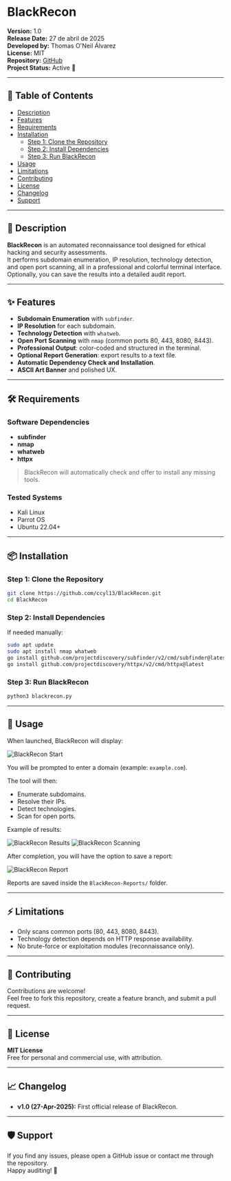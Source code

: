 # BlackRecon

**Version:** 1.0  
**Release Date:** 27 de abril de 2025  
**Developed by:** Thomas O'Neil Álvarez  
**License:** MIT  
**Repository:** [GitHub](https://github.com/ccyl13/BlackRecon)  
**Project Status:** Active 🚀

---

## 📖 Table of Contents

- [Description](#description)
- [Features](#features)
- [Requirements](#requirements)
- [Installation](#installation)
  - [Step 1: Clone the Repository](#step-1-clone-the-repository)
  - [Step 2: Install Dependencies](#step-2-install-dependencies)
  - [Step 3: Run BlackRecon](#step-3-run-blackrecon)
- [Usage](#usage)
- [Limitations](#limitations)
- [Contributing](#contributing)
- [License](#license)
- [Changelog](#changelog)
- [Support](#support)

---

## 📝 Description

**BlackRecon** is an automated reconnaissance tool designed for ethical hacking and security assessments.  
It performs subdomain enumeration, IP resolution, technology detection, and open port scanning, all in a professional and colorful terminal interface.  
Optionally, you can save the results into a detailed audit report.

---

## ✨ Features

- **Subdomain Enumeration** with `subfinder`.
- **IP Resolution** for each subdomain.
- **Technology Detection** with `whatweb`.
- **Open Port Scanning** with `nmap` (common ports 80, 443, 8080, 8443).
- **Professional Output**: color-coded and structured in the terminal.
- **Optional Report Generation**: export results to a text file.
- **Automatic Dependency Check and Installation**.
- **ASCII Art Banner** and polished UX.

---

## 🛠️ Requirements

### Software Dependencies
- **subfinder**
- **nmap**
- **whatweb**
- **httpx**

> BlackRecon will automatically check and offer to install any missing tools.

### Tested Systems
- Kali Linux
- Parrot OS
- Ubuntu 22.04+

---

## 📦 Installation

### Step 1: Clone the Repository

```bash
git clone https://github.com/ccyl13/BlackRecon.git
cd BlackRecon
```

### Step 2: Install Dependencies

If needed manually:

```bash
sudo apt update
sudo apt install nmap whatweb
go install github.com/projectdiscovery/subfinder/v2/cmd/subfinder@latest
go install github.com/projectdiscovery/httpx/v2/cmd/httpx@latest
```

### Step 3: Run BlackRecon

```bash
python3 blackrecon.py
```

---

## 🚀 Usage

When launched, BlackRecon will display:

![BlackRecon Start](https://github.com/ccyl13/BlackRecon/blob/main/ingresar%20url.png?raw=true)

You will be prompted to enter a domain (example: `example.com`).

The tool will then:

- Enumerate subdomains.
- Resolve their IPs.
- Detect technologies.
- Scan for open ports.

Example of results:

![BlackRecon Results](https://github.com/ccyl13/BlackRecon/blob/main/results.png?raw=true)
![BlackRecon Scanning](https://github.com/ccyl13/BlackRecon/blob/main/scaning.png?raw=true)

After completion, you will have the option to save a report:

![BlackRecon Report](https://github.com/ccyl13/BlackRecon/blob/main/txt.png?raw=true)

Reports are saved inside the `BlackRecon-Reports/` folder.

---

## ⚡ Limitations

- Only scans common ports (80, 443, 8080, 8443).
- Technology detection depends on HTTP response availability.
- No brute-force or exploitation modules (reconnaissance only).

---

## 🤝 Contributing

Contributions are welcome!  
Feel free to fork this repository, create a feature branch, and submit a pull request.

---

## 📜 License

**MIT License**  
Free for personal and commercial use, with attribution.

---

## 📈 Changelog

- **v1.0 (27-Apr-2025):** First official release of BlackRecon.

---

## 🛡️ Support

If you find any issues, please open a GitHub issue or contact me through the repository.  
Happy auditing! 🚀
